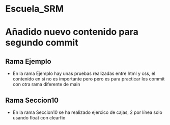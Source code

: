 # Escuela_SRM
# Añadido nuevo contenido para segundo commit

## Rama Ejemplo

- En la rama Ejemplo hay unas pruebas realizadas entre html y css, el contenido en si no es importante
pero pero es para practicar los commit con otra rama diferente de main

## Rama Seccion10

- En la rama Seccion10 se ha realizado ejercico de cajas, 2 por línea solo usando float con clearfix